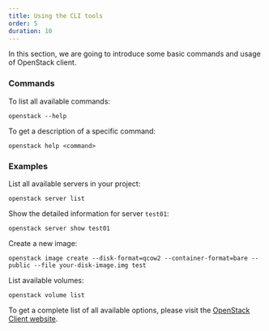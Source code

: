 ```yaml
---
title: Using the CLI tools
order: 5
duration: 10
---
```


In this section, we are going to introduce some basic commands and usage of OpenStack client.

### Commands

To list all available commands:

```
openstack --help
```

To get a description of a specific command:

```
openstack help <command>
```

### Examples

List all available servers in your project:

```
openstack server list
```

Show the detailed information for server `test01`:

```
openstack server show test01
```

Create a new image:

```
openstack image create --disk-format=qcow2 --container-format=bare --public --file your-disk-image.img test
```

List available volumes:

```
openstack volume list
```

To get a complete list of all available options, please visit the [OpenStack Client website](https://docs.openstack.org/python-openstackclient/latest/cli/index.html).
